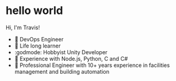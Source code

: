 # hello world
Hi, I'm Travis!
- 🔨 DevOps Engineer
- 🏫 Life long learner
- :godmode: Hobbyist Unity Developer
- 📜 Experience with Node.js, Python, C and C#
- 👷 Professional Engineer with 10+ years experience in facilities management and building automation
<!---
- 💞️ I’m looking to collaborate on ...
- 📫 How to reach me ...


traviscancode604/traviscancode604 is a ✨ special ✨ repository because its `README.md` (this file) appears on your GitHub profile.
You can click the Preview link to take a look at your changes.
--->
